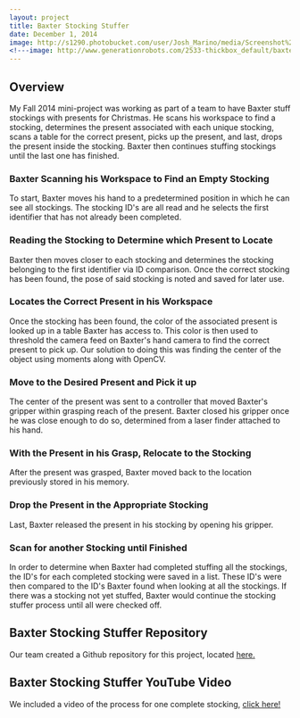 ```yaml
---
layout: project
title: Baxter Stocking Stuffer
date: December 1, 2014
image: http://s1290.photobucket.com/user/Josh_Marino/media/Screenshot%20from%20Baxter_Stocking_Stuffer%20copy_zpsxvcuygm0.png.html
<!---image: http://www.generationrobots.com/2533-thickbox_default/baxter-robot-research-prototype.jpg--->
---
```


## Overview
My Fall 2014 mini-project was working as part of a team to have Baxter stuff stockings with presents for Christmas. He scans his workspace to find a stocking, determines the present associated with each unique stocking, scans a table for the correct present, picks up the present, and last, drops the present inside the stocking. Baxter then continues stuffing stockings until the last one has finished.

### Baxter Scanning his Workspace to Find an Empty Stocking
To start, Baxter moves his hand to a predetermined position in which he can see all stockings. The stocking ID's are all read and he selects the first identifier that has not already been completed. 

### Reading the Stocking to Determine which Present to Locate
Baxter then moves closer to each stocking and determines the stocking belonging to the first identifier via ID comparison. Once the correct stocking has been found, the pose of said stocking is noted and saved for later use.

### Locates the Correct Present in his Workspace
Once the stocking has been found, the color of the associated present is looked up in a table Baxter has access to. This color is then used to threshold the camera feed on Baxter's hand camera to find the correct present to pick up. Our solution to doing this was finding the center of the object using moments along with OpenCV.

### Move to the Desired Present and Pick it up
The center of the present was sent to a controller that moved Baxter's gripper within grasping reach of the present. Baxter closed his gripper once he was close enough to do so, determined from a laser finder attached to his hand.

### With the Present in his Grasp, Relocate to the Stocking
After the present was grasped, Baxter moved back to the location previously stored in his memory.

### Drop the Present in the Appropriate Stocking
Last, Baxter released the present in his stocking by opening his gripper.

### Scan for another Stocking until Finished
In order to determine when Baxter had completed stuffing all the stockings, the ID's for each completed stocking were saved in a list. These ID's were then compared to the ID's Baxter found when looking at all the stockings. If there was a stocking not yet stuffed, Baxter would continue the stocking stuffer process until all were checked off.


## Baxter Stocking Stuffer Repository
Our team created a Github repository for this project, located [here.](https://github.com/ChuChuIgbokwe/ME495-Final-Project-Baxter-Stocking-Stuffer)

## Baxter Stocking Stuffer YouTube Video
We included a video of the process for one complete stocking, [click here!](http://vimeo.com/114372776)
